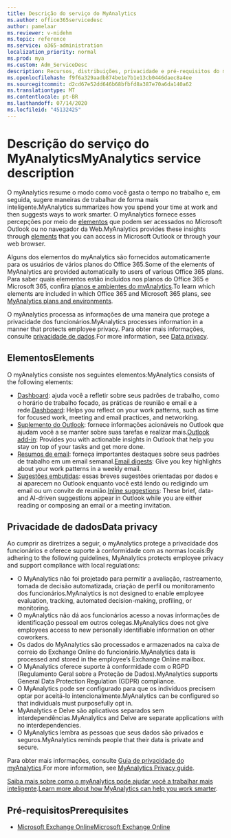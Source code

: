 ```yaml
---
title: Descrição do serviço do MyAnalytics
ms.author: office365servicedesc
author: pamelaar
ms.reviewer: v-midehm
ms.topic: reference
ms.service: o365-administration
localization_priority: normal
ms.prod: mya
ms.custom: Adm_ServiceDesc
description: Recursos, distribuições, privacidade e pré-requisitos do myAnalytics
ms.openlocfilehash: f9f6a329aadb874be1e7b1e13cb0446daec8a4ee
ms.sourcegitcommit: d2cd67e52dd646b68bfbfd8a387e70a6da140a62
ms.translationtype: MT
ms.contentlocale: pt-BR
ms.lasthandoff: 07/14/2020
ms.locfileid: "45132425"
---
```

# <a name="myanalytics-service-description"></a><span data-ttu-id="451b0-103">Descrição do serviço do MyAnalytics</span><span class="sxs-lookup"><span data-stu-id="451b0-103">MyAnalytics service description</span></span>

<span data-ttu-id="451b0-104">O myAnalytics resume o modo como você gasta o tempo no trabalho e, em seguida, sugere maneiras de trabalhar de forma mais inteligente.</span><span class="sxs-lookup"><span data-stu-id="451b0-104">MyAnalytics summarizes how you spend your time at work and then suggests ways to work smarter.</span></span> <span data-ttu-id="451b0-105">O myAnalytics fornece esses percepções por meio de [elementos](#elements) que podem ser acessados no Microsoft Outlook ou no navegador da Web.</span><span class="sxs-lookup"><span data-stu-id="451b0-105">MyAnalytics provides these insights through [elements](#elements) that you can access in Microsoft Outlook or through your web browser.</span></span>

<span data-ttu-id="451b0-106">Alguns dos elementos do myAnalytics são fornecidos automaticamente para os usuários de vários planos do Office 365.</span><span class="sxs-lookup"><span data-stu-id="451b0-106">Some of the elements of MyAnalytics are provided automatically to users of various Office 365 plans.</span></span> <span data-ttu-id="451b0-107">Para saber quais elementos estão incluídos nos planos do Office 365 e Microsoft 365, confira [planos e ambientes do myAnalytics](https://docs.microsoft.com/workplace-analytics/myanalytics/overview/plans-environments).</span><span class="sxs-lookup"><span data-stu-id="451b0-107">To learn which elements are included in which Office 365 and Microsoft 365 plans, see [MyAnalytics plans and environments](https://docs.microsoft.com/workplace-analytics/myanalytics/overview/plans-environments).</span></span>  

<span data-ttu-id="451b0-108">O myAnalytics processa as informações de uma maneira que protege a privacidade dos funcionários.</span><span class="sxs-lookup"><span data-stu-id="451b0-108">MyAnalytics processes information in a manner that protects employee privacy.</span></span> <span data-ttu-id="451b0-109">Para obter mais informações, consulte [privacidade de dados](#data-privacy).</span><span class="sxs-lookup"><span data-stu-id="451b0-109">For more information, see [Data privacy](#data-privacy).</span></span>

## <a name="elements"></a><span data-ttu-id="451b0-110">Elementos</span><span class="sxs-lookup"><span data-stu-id="451b0-110">Elements</span></span>

<span data-ttu-id="451b0-111">O myAnalytics consiste nos seguintes elementos:</span><span class="sxs-lookup"><span data-stu-id="451b0-111">MyAnalytics consists of the following elements:</span></span>

* <span data-ttu-id="451b0-112">[Dashboard](https://docs.microsoft.com/workplace-analytics/myanalytics/use/dashboard-2): ajuda você a refletir sobre seus padrões de trabalho, como o horário de trabalho focado, as práticas de reunião e email e a rede.</span><span class="sxs-lookup"><span data-stu-id="451b0-112">[Dashboard](https://docs.microsoft.com/workplace-analytics/myanalytics/use/dashboard-2): Helps you reflect on your work patterns, such as time for focused work, meeting and email practices, and networking.</span></span>
* <span data-ttu-id="451b0-113">[Suplemento do Outlook](https://docs.microsoft.com/workplace-analytics/myanalytics/use/add-in): fornece informações acionáveis no Outlook que ajudam você a se manter sobre suas tarefas e realizar mais.</span><span class="sxs-lookup"><span data-stu-id="451b0-113">[Outlook add-in](https://docs.microsoft.com/workplace-analytics/myanalytics/use/add-in): Provides you with actionable insights in Outlook that help you stay on top of your tasks and get more done.</span></span>
* <span data-ttu-id="451b0-114">[Resumos de email](https://docs.microsoft.com/workplace-analytics/myanalytics/use/email-digest-2): forneça importantes destaques sobre seus padrões de trabalho em um email semanal.</span><span class="sxs-lookup"><span data-stu-id="451b0-114">[Email digests](https://docs.microsoft.com/workplace-analytics/myanalytics/use/email-digest-2): Give you key highlights about your work patterns in a weekly email.</span></span>
* <span data-ttu-id="451b0-115">[Sugestões embutidas](https://docs.microsoft.com/workplace-analytics/myanalytics/use/mya-notifications): essas breves sugestões orientadas por dados e ai aparecem no Outlook enquanto você está lendo ou redigindo um email ou um convite de reunião.</span><span class="sxs-lookup"><span data-stu-id="451b0-115">[Inline suggestions](https://docs.microsoft.com/workplace-analytics/myanalytics/use/mya-notifications): These brief, data- and AI-driven suggestions appear in Outlook while you are either reading or composing an email or a meeting invitation.</span></span>

## <a name="data-privacy"></a><span data-ttu-id="451b0-116">Privacidade de dados</span><span class="sxs-lookup"><span data-stu-id="451b0-116">Data privacy</span></span>

<span data-ttu-id="451b0-117">Ao cumprir as diretrizes a seguir, o myAnalytics protege a privacidade dos funcionários e oferece suporte à conformidade com as normas locais:</span><span class="sxs-lookup"><span data-stu-id="451b0-117">By adhering to the following guidelines, MyAnalytics protects employee privacy and support compliance with local regulations:</span></span>

* <span data-ttu-id="451b0-118">O MyAnalytics não foi projetado para permitir a avaliação, rastreamento, tomada de decisão automatizada, criação de perfil ou monitoramento dos funcionários.</span><span class="sxs-lookup"><span data-stu-id="451b0-118">MyAnalytics is not designed to enable employee evaluation, tracking, automated decision-making, profiling, or monitoring.</span></span>
* <span data-ttu-id="451b0-119">O myAnalytics não dá aos funcionários acesso a novas informações de identificação pessoal em outros colegas.</span><span class="sxs-lookup"><span data-stu-id="451b0-119">MyAnalytics does not give employees access to new personally identifiable information on other coworkers.</span></span>
* <span data-ttu-id="451b0-120">Os dados do MyAnalytics são processados e armazenados na caixa de correio do Exchange Online do funcionário.</span><span class="sxs-lookup"><span data-stu-id="451b0-120">MyAnalytics data is processed and stored in the employee’s Exchange Online mailbox.</span></span>
* <span data-ttu-id="451b0-121">O MyAnalytics oferece suporte à conformidade com o RGPD (Regulamento Geral sobre a Proteção de Dados).</span><span class="sxs-lookup"><span data-stu-id="451b0-121">MyAnalytics supports General Data Protection Regulation (GDPR) compliance.</span></span>
* <span data-ttu-id="451b0-122">O MyAnalytics pode ser configurado para que os indivíduos precisem optar por aceitá-lo intencionalmente.</span><span class="sxs-lookup"><span data-stu-id="451b0-122">MyAnalytics can be configured so that individuals must purposefully opt in.</span></span>
* <span data-ttu-id="451b0-123">MyAnalytics e Delve são aplicativos separados sem interdependências.</span><span class="sxs-lookup"><span data-stu-id="451b0-123">MyAnalytics and Delve are separate applications with no interdependencies.</span></span>
* <span data-ttu-id="451b0-124">O MyAnalytics lembra as pessoas que seus dados são privados e seguros.</span><span class="sxs-lookup"><span data-stu-id="451b0-124">MyAnalytics reminds people that their data is private and secure.</span></span>

<span data-ttu-id="451b0-125">Para obter mais informações, consulte [Guia de privacidade do myAnalytics](https://docs.microsoft.com/workplace-analytics/myanalytics/overview/privacy-guide).</span><span class="sxs-lookup"><span data-stu-id="451b0-125">For more information, see [MyAnalytics Privacy guide](https://docs.microsoft.com/workplace-analytics/myanalytics/overview/privacy-guide).</span></span>

<span data-ttu-id="451b0-126">[Saiba mais sobre como o myAnalytics pode ajudar você a trabalhar mais inteligente](https://products.office.com/business/myanalytics-personal-analytics).</span><span class="sxs-lookup"><span data-stu-id="451b0-126">[Learn more about how MyAnalytics can help you work smarter](https://products.office.com/business/myanalytics-personal-analytics).</span></span>

## <a name="prerequisites"></a><span data-ttu-id="451b0-127">Pré-requisitos</span><span class="sxs-lookup"><span data-stu-id="451b0-127">Prerequisites</span></span>

* [<span data-ttu-id="451b0-128">Microsoft Exchange Online</span><span class="sxs-lookup"><span data-stu-id="451b0-128">Microsoft Exchange Online</span></span>](https://docs.microsoft.com/office365/servicedescriptions/exchange-online-service-description/exchange-online-service-description)

